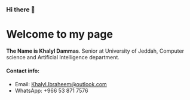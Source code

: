 ### Hi there 👋

# Welcome to my page
**The Name is Khalyl Dammas**.
Senior at University of Jeddah, Computer science and Artificial Intelligence department.

#### Contact info:
- Email: Khalyl.Ibraheem@outlook.com
- WhatsApp: +966 53 871 7576

<!--
**KhalylDammas/KhalylDammas** is a ✨ _special_ ✨ repository because its `README.md` (this file) appears on your GitHub profile.

Here are some ideas to get you started:

- 🔭 I’m currently working on ...
- 🌱 I’m currently learning ...
- 👯 I’m looking to collaborate on ...
- 🤔 I’m looking for help with ...
- 💬 Ask me about ...
- 📫 How to reach me: ...
- 😄 Pronouns: ...
- ⚡ Fun fact: ...
-->
